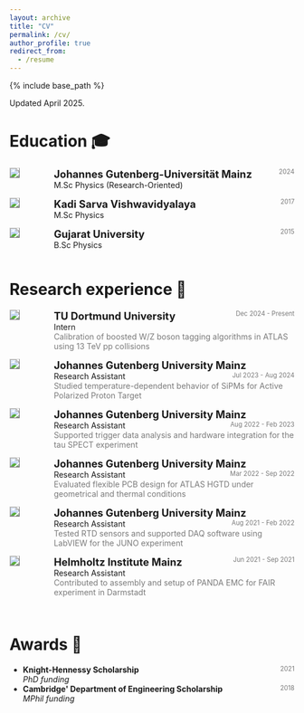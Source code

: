 ```yaml
---
layout: archive
title: "CV"
permalink: /cv/
author_profile: true
redirect_from:
  - /resume
---
```


{% include base_path %}

<!-- taken from https://emiliendupont.github.io/resume/  -->

Updated April 2025.

Education 🎓
======

<!-- M.Sc -->
<div style="display:flex;">

  <div style="flex:0.5; padding-right:5%">
    <img src="{{ site.url }}/images/resume/JGU.png" style="align:left; border: 1px solid #d3d3d3; border-style: outset;">
  </div>

  <div style="flex:4;">
    <p style="margin:0px">
      <b style="font-size: 130%;">Johannes Gutenberg-Universität Mainz</b>
      <span style="float:right; font-size:80%; color:#7a7a7a;">2024</span>
    </p>
    M.Sc Physics (Research-Oriented)
    <div style="color:#7a7a7a">
    </div>
  </div>
</div>
<hr style="height:1em; margin:0em; visibility:hidden;" />

<!-- M.Sc -->
<div style="display:flex;">

  <div style="flex:0.5; padding-right:5%">
    <img src="{{ site.url }}/images/resume/KSV.png" style="align:left; border: 1px solid #d3d3d3; border-style: outset;">
  </div>

  <div style="flex:4;">
    <p style="margin:0px">
      <b style="font-size: 130%;">Kadi Sarva Vishwavidyalaya</b>
      <span style="float:right; font-size:80%; color:#7a7a7a;">2017 </span>
    </p>
    M.Sc Physics
    <div style="color:#7a7a7a">
    </div>
  </div>
</div>
<hr style="height:1em; margin:0em; visibility:hidden;" />


<!-- B.Sc -->
<div style="display:flex;">

  <div style="flex:0.5; padding-right:5%">
    <img src="{{ site.url }}/images/resume/GU.png" style="align:left; border: 1px solid #d3d3d3; border-style: outset;">
  </div>

  <div style="flex:4;">
    <p style="margin:0px">
      <b style="font-size: 130%;">Gujarat University</b>
      <span style="float:right; font-size:80%; color:#7a7a7a;">2015 </span>
    </p>
    B.Sc Physics
    <div style="color:#7a7a7a">
    </div>
  </div>
</div>
<hr style="height:1em; margin:0em; visibility:hidden;" />


Research experience 💼
======

<!-- TU Dortmund -->
<div style="display:flex;">
  <div style="flex:0.5; padding-right:5%">
    <img src="{{ site.url }}/images/resume/dortmund.png" style="align:left; border: 1px solid #d3d3d3; border-style: outset;">
  </div>
  <div style="flex:4;">
    <p style="margin:0px">
      <b style="font-size: 130%;">TU Dortmund University</b>
      <span style="float:right; font-size:80%; color:#7a7a7a;">Dec 2024 - Present</span>
    </p>
    Intern
    <div style="color:#7a7a7a">
      Calibration of boosted W/Z boson tagging algorithms in ATLAS using 13 TeV pp collisions
    </div>
  </div>
</div>
<hr style="height:1em; margin:0em; visibility:hidden;" />

<!-- JGU Mainz: SiPM -->
<div style="display:flex;">
  <div style="flex:0.5; padding-right:5%">
    <img src="{{ site.url }}/images/resume/jgu.png" style="align:left; border: 1px solid #d3d3d3; border-style: outset;">
  </div>
  <div style="flex:4;">
    <p style="margin:0px">
      <b style="font-size: 130%;">Johannes Gutenberg University Mainz</b>
      <span style="float:right; font-size:80%; color:#7a7a7a;">Jul 2023 - Aug 2024</span>
    </p>
    Research Assistant
    <div style="color:#7a7a7a">
      Studied temperature-dependent behavior of SiPMs for Active Polarized Proton Target
    </div>
  </div>
</div>
<hr style="height:1em; margin:0em; visibility:hidden;" />

<!-- JGU Mainz: tau SPECT -->
<div style="display:flex;">
  <div style="flex:0.5; padding-right:5%">
    <img src="{{ site.url }}/images/resume/jgu.png" style="align:left; border: 1px solid #d3d3d3; border-style: outset;">
  </div>
  <div style="flex:4;">
    <p style="margin:0px">
      <b style="font-size: 130%;">Johannes Gutenberg University Mainz</b>
      <span style="float:right; font-size:80%; color:#7a7a7a;">Aug 2022 - Feb 2023</span>
    </p>
    Research Assistant
    <div style="color:#7a7a7a">
      Supported trigger data analysis and hardware integration for the tau SPECT experiment
    </div>
  </div>
</div>
<hr style="height:1em; margin:0em; visibility:hidden;" />

<!-- JGU Mainz: HGTD -->
<div style="display:flex;">
  <div style="flex:0.5; padding-right:5%">
    <img src="{{ site.url }}/images/resume/jgu.png" style="align:left; border: 1px solid #d3d3d3; border-style: outset;">
  </div>
  <div style="flex:4;">
    <p style="margin:0px">
      <b style="font-size: 130%;">Johannes Gutenberg University Mainz</b>
      <span style="float:right; font-size:80%; color:#7a7a7a;">Mar 2022 - Sep 2022</span>
    </p>
    Research Assistant
    <div style="color:#7a7a7a">
      Evaluated flexible PCB design for ATLAS HGTD under geometrical and thermal conditions
    </div>
  </div>
</div>
<hr style="height:1em; margin:0em; visibility:hidden;" />

<!-- JGU Mainz: JUNO -->
<div style="display:flex;">
  <div style="flex:0.5; padding-right:5%">
    <img src="{{ site.url }}/images/resume/jgu.png" style="align:left; border: 1px solid #d3d3d3; border-style: outset;">
  </div>
  <div style="flex:4;">
    <p style="margin:0px">
      <b style="font-size: 130%;">Johannes Gutenberg University Mainz</b>
      <span style="float:right; font-size:80%; color:#7a7a7a;">Aug 2021 - Feb 2022</span>
    </p>
    Research Assistant
    <div style="color:#7a7a7a">
      Tested RTD sensors and supported DAQ software using LabVIEW for the JUNO experiment
    </div>
  </div>
</div>
<hr style="height:1em; margin:0em; visibility:hidden;" />

<!-- HIM Mainz: PANDA EMC -->
<div style="display:flex;">
  <div style="flex:0.5; padding-right:5%">
    <img src="{{ site.url }}/images/resume/him.png" style="align:left; border: 1px solid #d3d3d3; border-style: outset;">
  </div>
  <div style="flex:4;">
    <p style="margin:0px">
      <b style="font-size: 130%;">Helmholtz Institute Mainz</b>
      <span style="float:right; font-size:80%; color:#7a7a7a;">Jun 2021 - Sep 2021</span>
    </p>
    Research Assistant
    <div style="color:#7a7a7a">
      Contributed to assembly and setup of PANDA EMC for FAIR experiment in Darmstadt
    </div>
  </div>
</div>
<hr style="height:2em; margin:0em; visibility:hidden;" />

  
Awards 🌟
======
<ul>
  <li>
    <b>Knight-Hennessy Scholarship </b>
    <span style="float:right; font-size:80%; color:#7a7a7a;">2021</span> <br>
    <i>PhD funding</i>
  </li>

  <li>
    <b>Cambridge' Department of Engineering Scholarship </b>
    <span style="float:right; font-size:80%; color:#7a7a7a;">2018</span> <br>
    <i>MPhil funding</i>
  </li>
<!-- 
  <li>
    <b>Valedictorian </b>
    <span style="float:right; font-size:80%; color:#7a7a7a;">2018</span> <br>
    <i>MPhil funding</i>
  </li> -->

  <!-- <li>
    <b>Silicon Valley Startup Camp</b>
    <span style="float:right; font-size:80%;color:#7a7a7a;">2018</span> <br>
    <i>Trip organized for rising Swiss entrepreneurs.</i>
  </li> -->

</ul>
